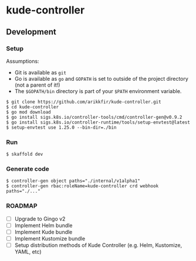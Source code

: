 # kude-controller

## Development

### Setup

Assumptions:
- Git is available as `git`
- Go is available as `go` and `GOPATH` is set to outside of the project directory (not a parent of it!)
- The `$GOPATH/bin` directory is part of your `$PATH` environment variable.

```shell
$ git clone https://github.com/arikkfir/kude-controller.git
$ cd kude-controller
$ go mod download
$ go install sigs.k8s.io/controller-tools/cmd/controller-gen@v0.9.2
$ go install sigs.k8s.io/controller-runtime/tools/setup-envtest@latest
$ setup-envtest use 1.25.0 --bin-dir=./bin
```

### Run

```shell
$ skaffold dev
```

### Generate code

```shell
$ controller-gen object paths="./internal/v1alpha1"
$ controller-gen rbac:roleName=kude-controller crd webhook paths="./..."
```

### ROADMAP

- [ ] Upgrade to Gingo v2
- [ ] Implement Helm bundle
- [ ] Implement Kude bundle
- [ ] Implement Kustomize bundle
- [ ] Setup distribution methods of Kude Controller (e.g. Helm, Kustomize, YAML, etc)
